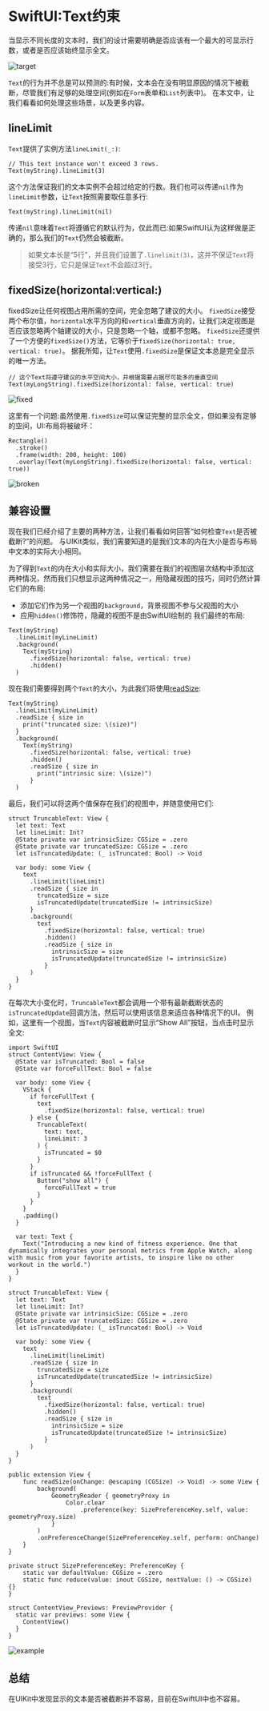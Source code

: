 # SwiftUI:Text约束
当显示不同长度的文本时，我们的设计需要明确是否应该有一个最大的可显示行数，或者是否应该始终显示全文。

![target](./target.jpg)

`Text`的行为并不总是可以预测的:有时候，文本会在没有明显原因的情况下被截断，尽管我们有足够的处理空间(例如在`Form`表单和`List`列表中)。
在本文中，让我们看看如何处理这些场景，以及更多内容。

## lineLimit
`Text`提供了实例方法`lineLimit(_:)`:
```
// This text instance won't exceed 3 rows.
Text(myString).lineLimit(3)
```
这个方法保证我们的文本实例不会超过给定的行数。我们也可以传递`nil`作为`lineLimit`参数，让`Text`按照需要取任意多行:
```
Text(myString).lineLimit(nil)
```
传递`nil`意味着`Text`将遵循它的默认行为，仅此而已:如果SwiftUI认为这样做是正确的，那么我们的`Text`仍然会被截断。
> 如果文本长是“5行”，并且我们设置了`.linelimit(3)`，这并不保证`Text`将接受3行，它只是保证`Text`不会超过3行。

## fixedSize(horizontal:vertical:)
fixedSize让任何视图占用所需的空间，完全忽略了建议的大小。
`fixedSize`接受两个布尔值，`horizontal`水平方向的和`vertical`垂直方向的，让我们决定视图是否应该忽略两个轴建议的大小，只是忽略一个轴，或都不忽略。
`fixedSize`还提供了一个方便的`fixedSize()`方法，它等价于`fixedSize(horizontal: true, vertical: true)`。
据我所知，让`Text`使用`.fixedSize`是保证文本总是完全显示的唯一方法。
```
// 这个Text将遵守建议的水平空间大小，并根据需要占据尽可能多的垂直空间
Text(myLongString).fixedSize(horizontal: false, vertical: true)
```

![fixed](./fixed.png)

这里有一个问题:虽然使用`.fixedSize`可以保证完整的显示全文，但如果没有足够的空间，UI:布局将被破坏：
```
Rectangle()
  .stroke()
  .frame(width: 200, height: 100)
  .overlay(Text(myLongString).fixedSize(horizontal: false, vertical: true))
```

![broken](./broken.png)

## 兼容设置
现在我们已经介绍了主要的两种方法，让我们看看如何回答“如何检查`Text`是否被截断?”的问题。
与UIKit类似，我们需要知道的是我们文本的内在大小是否与布局中文本的实际大小相同。

为了得到`Text`的内在大小和实际大小，我们需要在我们的视图层次结构中添加这两种情况，然而我们只想显示这两种情况之一，用隐藏视图的技巧，同时仍然计算它们的布局:

* 添加它们作为另一个视图的`background`，背景视图不参与父视图的大小
* 应用`hidden()`修饰符，隐藏的视图不是由SwiftUI绘制的
我们最终的布局:
```
Text(myString)
  .lineLimit(myLineLimit)
  .background(
    Text(myString)
      .fixedSize(horizontal: false, vertical: true)
      .hidden()
  )
```
现在我们需要得到两个`Text`的大小，为此我们将使用[readSize](https://www.jianshu.com/p/bb7005502299):
```
Text(myString)
  .lineLimit(myLineLimit)
  .readSize { size in
    print("truncated size: \(size)")
  }
  .background(
    Text(myString)
      .fixedSize(horizontal: false, vertical: true)
      .hidden()
      .readSize { size in
      	print("intrinsic size: \(size)")
      }
  )
```

最后，我们可以将这两个值保存在我们的视图中，并随意使用它们:
```
struct TruncableText: View {
  let text: Text
  let lineLimit: Int?
  @State private var intrinsicSize: CGSize = .zero
  @State private var truncatedSize: CGSize = .zero
  let isTruncatedUpdate: (_ isTruncated: Bool) -> Void

  var body: some View {
    text
      .lineLimit(lineLimit)
      .readSize { size in
        truncatedSize = size
        isTruncatedUpdate(truncatedSize != intrinsicSize)
      }
      .background(
        text
          .fixedSize(horizontal: false, vertical: true)
          .hidden()
          .readSize { size in
            intrinsicSize = size
            isTruncatedUpdate(truncatedSize != intrinsicSize)
          }
      )
  }
}
```
在每次大小变化时，`TruncableText`都会调用一个带有最新截断状态的`isTruncatedUpdate`回调方法，然后可以使用该信息来适应各种情况下的UI。
例如，这里有一个视图，当`Text`内容被截断时显示“Show All”按钮，当点击时显示全文:
```
import SwiftUI
struct ContentView: View {
  @State var isTruncated: Bool = false
  @State var forceFullText: Bool = false

  var body: some View {
    VStack {
      if forceFullText {
        text
          .fixedSize(horizontal: false, vertical: true)
      } else {
        TruncableText(
          text: text,
          lineLimit: 3
        ) {
          isTruncated = $0
        }
      }
      if isTruncated && !forceFullText {
        Button("show all") {
          forceFullText = true
        }
      }
    }
    .padding()
  }

  var text: Text {
    Text("Introducing a new kind of fitness experience. One that dynamically integrates your personal metrics from Apple Watch, along with music from your favorite artists, to inspire like no other workout in the world.")
  }
}

struct TruncableText: View {
  let text: Text
  let lineLimit: Int?
  @State private var intrinsicSize: CGSize = .zero
  @State private var truncatedSize: CGSize = .zero
  let isTruncatedUpdate: (_ isTruncated: Bool) -> Void

  var body: some View {
    text
      .lineLimit(lineLimit)
      .readSize { size in
        truncatedSize = size
        isTruncatedUpdate(truncatedSize != intrinsicSize)
      }
      .background(
        text
          .fixedSize(horizontal: false, vertical: true)
          .hidden()
          .readSize { size in
            intrinsicSize = size
            isTruncatedUpdate(truncatedSize != intrinsicSize)
          }
      )
  }
}

public extension View {
    func readSize(onChange: @escaping (CGSize) -> Void) -> some View {
        background(
            GeometryReader { geometryProxy in
                Color.clear
                    .preference(key: SizePreferenceKey.self, value: geometryProxy.size)
            }
        )
        .onPreferenceChange(SizePreferenceKey.self, perform: onChange)
    }
}

private struct SizePreferenceKey: PreferenceKey {
    static var defaultValue: CGSize = .zero
    static func reduce(value: inout CGSize, nextValue: () -> CGSize) {}
}

struct ContentView_Previews: PreviewProvider {
  static var previews: some View {
    ContentView()
  }
}
```

![example](./example.gif)

## 总结
在UIKit中发现显示的文本是否被截断并不容易，目前在SwiftUI中也不容易。

